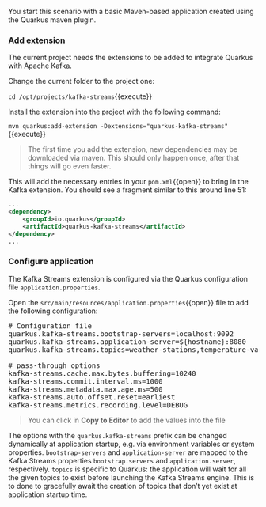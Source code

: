 You start this scenario with a basic Maven-based application created using the Quarkus maven plugin.

### Add extension

The current project needs the extensions to be added to integrate Quarkus with Apache Kafka.

Change the current folder to the project one:

``cd /opt/projects/kafka-streams``{{execute}}

Install the extension into the project with the following command:

``mvn quarkus:add-extension -Dextensions="quarkus-kafka-streams"``{{execute}}

>The first time you add the extension, new dependencies may be downloaded via maven. This should only happen once, after that things will go even faster.

This will add the necessary entries in your `pom.xml`{{open}} to bring in the Kafka extension. You should see a fragment similar to this around line 51:

```xml
...
<dependency>
    <groupId>io.quarkus</groupId>
    <artifactId>quarkus-kafka-streams</artifactId>
</dependency>
...
```

### Configure application

The Kafka Streams extension is configured via the Quarkus configuration file `application.properties`.

Open the `src/main/resources/application.properties`{{open}} file to add the following configuration:

<pre class="file" data-filename="./src/main/resources/application.properties" data-target="replace">
# Configuration file
quarkus.kafka-streams.bootstrap-servers=localhost:9092
quarkus.kafka-streams.application-server=${hostname}:8080
quarkus.kafka-streams.topics=weather-stations,temperature-values

# pass-through options
kafka-streams.cache.max.bytes.buffering=10240
kafka-streams.commit.interval.ms=1000
kafka-streams.metadata.max.age.ms=500
kafka-streams.auto.offset.reset=earliest
kafka-streams.metrics.recording.level=DEBUG
</pre>

> You can click in **Copy to Editor** to add the values into the file

The options with the `quarkus.kafka-streams` prefix can be changed dynamically at application startup, e.g. via environment variables or system properties. `bootstrap-servers` and `application-server` are mapped to the Kafka Streams properties `bootstrap.servers` and `application.server`, respectively. `topics` is specific to Quarkus: the application will wait for all the given topics to exist before launching the Kafka Streams engine. This is to done to gracefully await the creation of topics that don’t yet exist at application startup time.
